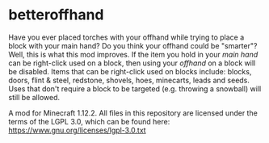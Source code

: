 # betteroffhand

Have you ever placed torches with your offhand while trying to place a block with your main hand? Do you think your offhand could be "smarter"? Well, this is what this mod improves. If the item you hold in your *main hand* can be right-click used on a block, then using your *offhand* on a block will be disabled. Items that can be right-click used on blocks include: blocks, doors, flint & steel, redstone, shovels, hoes, minecarts, leads and seeds. Uses that don't require a block to be targeted (e.g. throwing a snowball) will still be allowed.

A mod for Minecraft 1.12.2. All files in this repository are licensed under the terms of the LGPL 3.0, which can be found here: https://www.gnu.org/licenses/lgpl-3.0.txt
